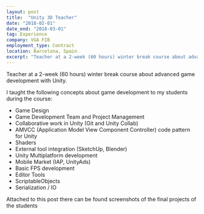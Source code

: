```yaml
---
layout: post
title:  "Unity 3D Teacher"
date: "2018-02-01"
date_end: "2018-03-01"
tag: Experience
company: VGA FIB
employment_type: Contract
location: Barcelona, Spain
excerpt: "Teacher at a 2-week (60 hours) winter break course about advanced game development with Unity."
---
```


Teacher at a 2-week (60 hours) winter break course about advanced game development with Unity.

I taught the following concepts about game development to my students during the course:

* Game Design
* Game Development Team and Project Management
* Collaborative work in Unity (Git and Unity Collab)
* AMVCC (Application Model View Component Controller) code pattern for Unity
* Shaders
* External tool integration (SketchUp, Blender)
* Unity Multiplatform development
* Mobile Market (IAP, UnityAds)
* Basic FPS development
* Editor Tools
* ScriptableObjects
* Serialization / IO

Attached to this post there can be found screenshots of the final projects of the students

